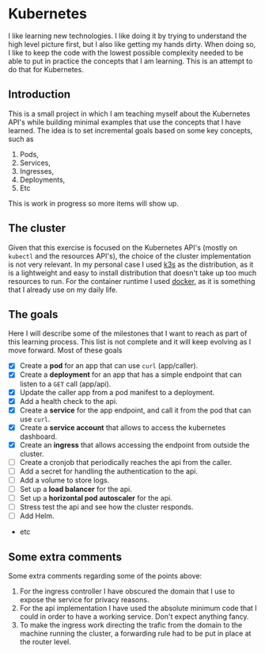 # Kubernetes

I like learning new technologies. I like doing it by trying to understand the high level picture first, but I also like getting my hands dirty. When doing so, I like to keep the code with the lowest possible complexity needed to be able to put in practice the concepts that I am learning. This is an attempt to do that for Kubernetes.


## Introduction

This is a small project in which I am teaching myself about the Kubernetes API's while building minimal examples that use the concepts that I have learned. The idea is to set incremental goals based on some key concepts, such as 

1. Pods,
2. Services,
3. Ingresses,
4. Deployments,
5. Etc

This is work in progress so more items will show up. 


## The cluster

Given that this exercise is focused on the Kubernetes API's (mostly on `kubectl` and the resources API's), the choice of the cluster implementation is not very relevant. In my personal case I used [k3s](https://k3s.io/) as the distribution, as it is a lightweight and easy to install distribution that doesn't take up too much resources to run. For the container runtime I used [docker](https://www.docker.com/), as it is something that I already use on my daily life.


## The goals

Here I will describe some of the milestones that I want to reach as part of this learning process. This list is not complete and it will keep evolving as I move forward. Most of these goals 

- [x] Create a **pod** for an app that can use `curl` (app/caller).
- [x] Create a **deployment** for an app that has a simple endpoint that can listen to a `GET` call (app/api).
- [x] Update the caller app from a pod manifest to a deployment.
- [x] Add a health check to the api.
- [x] Create a **service** for the app endpoint, and call it from the pod that can use `curl`.
- [x] Create a **service account** that allows to access the kubernetes dashboard.
- [x] Create an **ingress** that allows accessing the endpoint from outside the cluster.
- [ ] Create a cronjob that periodically reaches the api from the caller.
- [ ] Add a secret for handling the authentication to the api.
- [ ] Add a volume to store logs.
- [ ] Set up a **load balancer** for the api.
- [ ] Set up a **horizontal pod autoscaler** for the api.
- [ ] Stress test the api and see how the cluster responds.
- [ ] Add Helm.
- etc


## Some extra comments

Some extra comments regarding some of the points above:

1. For the ingress controller I have obscured the domain that I use to expose the service for privacy reasons.
2. For the api implementation I have used the absolute minimum code that I could in order to have a working service. Don't expect anything fancy.
3. To make the ingress work directing the trafic from the domain to the machine running the cluster, a forwarding rule had to be put in place at the router level.
